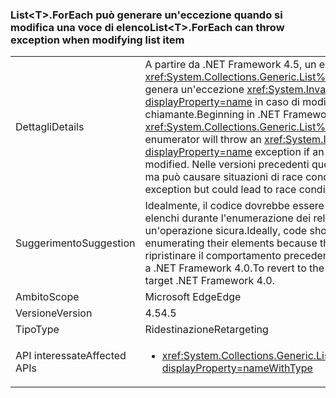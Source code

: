### <a name="listlttgtforeach-can-throw-exception-when-modifying-list-item"></a><span data-ttu-id="f68fe-101">List&lt;T&gt;.ForEach può generare un'eccezione quando si modifica una voce di elenco</span><span class="sxs-lookup"><span data-stu-id="f68fe-101">List&lt;T&gt;.ForEach can throw exception when modifying list item</span></span>

|   |   |
|---|---|
|<span data-ttu-id="f68fe-102">Dettagli</span><span class="sxs-lookup"><span data-stu-id="f68fe-102">Details</span></span>|<span data-ttu-id="f68fe-103">A partire da .NET Framework 4.5, un enumeratore <xref:System.Collections.Generic.List%601.ForEach(System.Action{%600})> genera un'eccezione <xref:System.InvalidOperationException?displayProperty=name> in caso di modifica di un elemento nella raccolta chiamante.</span><span class="sxs-lookup"><span data-stu-id="f68fe-103">Beginning in .NET Framework 4.5, a <xref:System.Collections.Generic.List%601.ForEach(System.Action{%600})> enumerator will throw an <xref:System.InvalidOperationException?displayProperty=name> exception if an element in the calling collection is modified.</span></span> <span data-ttu-id="f68fe-104">Nelle versioni precedenti questa condizione non genera un'eccezione ma può causare situazioni di race condition.</span><span class="sxs-lookup"><span data-stu-id="f68fe-104">Previously, this would not throw an exception but could lead to race conditions.</span></span>|
|<span data-ttu-id="f68fe-105">Suggerimento</span><span class="sxs-lookup"><span data-stu-id="f68fe-105">Suggestion</span></span>|<span data-ttu-id="f68fe-106">Idealmente, il codice dovrebbe essere corretto per evitare la modifica degli elenchi durante l'enumerazione dei relativi elementi, perché questa non è mai un'operazione sicura.</span><span class="sxs-lookup"><span data-stu-id="f68fe-106">Ideally, code should be fixed to not modify lists while enumerating their elements because that is never a safe operation.</span></span> <span data-ttu-id="f68fe-107">Per ripristinare il comportamento precedente, tuttavia, un'app può essere destinata a .NET Framework 4.0.</span><span class="sxs-lookup"><span data-stu-id="f68fe-107">To revert to the previous behavior, though, an app may target .NET Framework 4.0.</span></span>|
|<span data-ttu-id="f68fe-108">Ambito</span><span class="sxs-lookup"><span data-stu-id="f68fe-108">Scope</span></span>|<span data-ttu-id="f68fe-109">Microsoft Edge</span><span class="sxs-lookup"><span data-stu-id="f68fe-109">Edge</span></span>|
|<span data-ttu-id="f68fe-110">Versione</span><span class="sxs-lookup"><span data-stu-id="f68fe-110">Version</span></span>|<span data-ttu-id="f68fe-111">4.5</span><span class="sxs-lookup"><span data-stu-id="f68fe-111">4.5</span></span>|
|<span data-ttu-id="f68fe-112">Tipo</span><span class="sxs-lookup"><span data-stu-id="f68fe-112">Type</span></span>|<span data-ttu-id="f68fe-113">Ridestinazione</span><span class="sxs-lookup"><span data-stu-id="f68fe-113">Retargeting</span></span>|
|<span data-ttu-id="f68fe-114">API interessate</span><span class="sxs-lookup"><span data-stu-id="f68fe-114">Affected APIs</span></span>|<ul><li><xref:System.Collections.Generic.List%601.ForEach(System.Action{%600})?displayProperty=nameWithType></li></ul>|

